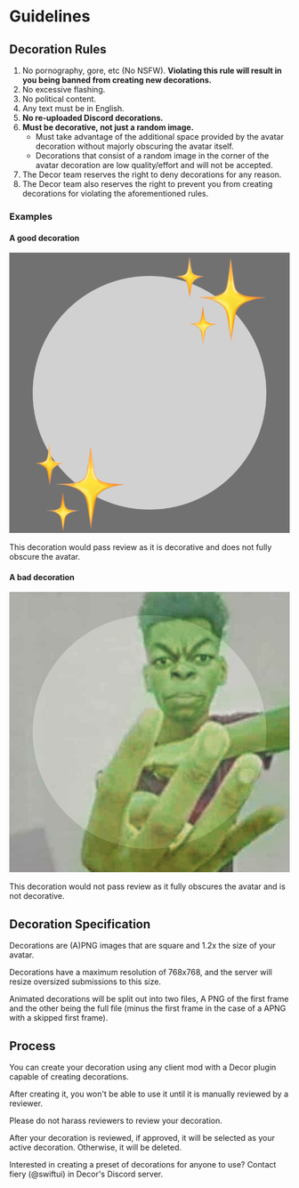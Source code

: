 # Guidelines

## Decoration Rules

1. No pornography, gore, etc (No NSFW). **Violating this rule will result in you being banned from creating new decorations.**
2. No excessive flashing.
3. No political content.
4. Any text must be in English.
5. **No re-uploaded Discord decorations.**
6. **Must be decorative, not just a random image.**
   - Must take advantage of the additional space provided by the avatar decoration without majorly obscuring the avatar itself.
   - Decorations that consist of a random image in the corner of the avatar decoration are low quality/effort and will not be accepted. 
7. The Decor team reserves the right to deny decorations for any reason.
8. The Decor team also reserves the right to prevent you from creating decorations for violating the aforementioned rules.

### Examples
#### A good decoration
![Good example](assets/examples/good.png)

This decoration would pass review as it is decorative and does not fully obscure the avatar.

#### A bad decoration
![Bad example](assets/examples/bad.png)

This decoration would not pass review as it fully obscures the avatar and is not decorative.

## Decoration Specification

Decorations are (A)PNG images that are square and 1.2x the size of your avatar.

Decorations have a maximum resolution of 768x768, and the server will resize oversized submissions to this size.

Animated decorations will be split out into two files, A PNG of the first frame and the other being the full file (minus the first frame in the case of a APNG with a skipped first frame).

## Process

You can create your decoration using any client mod with a Decor plugin capable of creating decorations.

After creating it, you won't be able to use it until it is manually reviewed by a reviewer.

Please do not harass reviewers to review your decoration.

After your decoration is reviewed, if approved, it will be selected as your active decoration. Otherwise, it will be deleted.

Interested in creating a preset of decorations for anyone to use? Contact fiery (@swiftui) in Decor's Discord server.
